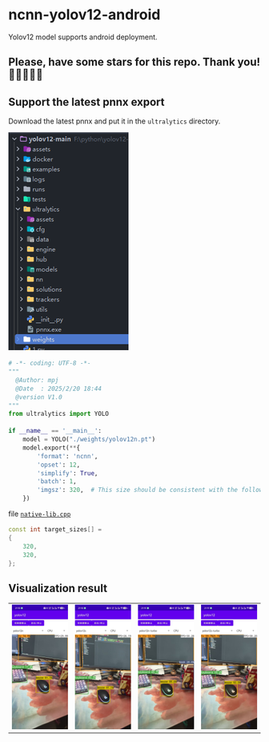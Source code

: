 # ncnn-yolov12-android

Yolov12 model supports android deployment.

## Please, have some stars for this repo. Thank you! 🌟🌟🌟🌟🌟

## Support the latest pnnx export

Download the latest pnnx and put it in the `ultralytics` directory.

![pnnx_ultralytics.png](.assets/pnnx_ultralytics.png)

```python
# -*- coding: UTF-8 -*-
"""
  @Author: mpj
  @Date  : 2025/2/20 18:44
  @version V1.0
"""
from ultralytics import YOLO

if __name__ == '__main__':
    model = YOLO("./weights/yolov12n.pt")
    model.export(**{
        'format': 'ncnn',
        'opset': 12,
        'simplify': True,
        'batch': 1,
        'imgsz': 320,  # This size should be consistent with the following code.
    })

```

file [
`native-lib.cpp`](https://github.com/mpj1234/ncnn-yolov12-android/blob/5f0981d8b289f97fae8dd02ba1107f56510f1330/app/src/main/cpp/native-lib.cpp#L175)

``` c++
const int target_sizes[] =
{
    320,
    320,
};
```

## Visualization result

<table>
  <tr>
    <td><img src=".assets/v12n.jpg" alt="图1" style="width: 100%"/></td>
    <td><img src=".assets/v12s.jpg" alt="图2" style="width: 100%"/></td>
    <td><img src=".assets/v12n-turbo.jpg" alt="图3" style="width: 100%"/></td>
    <td><img src=".assets/v12s-turbo.jpg" alt="图4" style="width: 100%"/></td>
  </tr>
</table>
